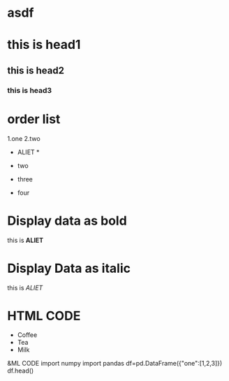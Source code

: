 # asdf

# this is head1
## this is head2
### this is head3


# order list 
1.one
2.two


* ALIET *



* two
* three
* four



# Display  data as bold 
this is **ALIET**


# Display Data as italic
 this is *ALIET*

# HTML CODE
 <ul>
  <li>Coffee</li>
  <li>Tea</li>
  <li>Milk</li>
 </ul>
 
 
 &ML CODE
  import numpy
  import pandas
  df=pd.DataFrame({"one":[1,2,3]})
  df.head()
 
 
 
